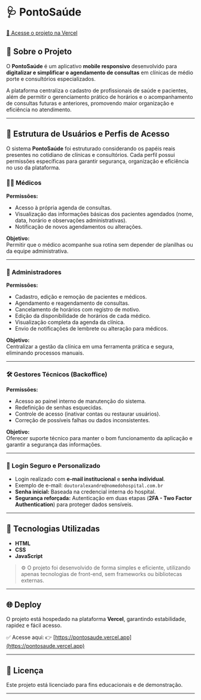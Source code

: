 
# 🩺 PontoSaúde

[🔗 Acesse o projeto na Vercel](https://ponto-saude.vercel.app)

## 📱 Sobre o Projeto

O **PontoSaúde** é um aplicativo **mobile responsivo** desenvolvido para **digitalizar e simplificar o agendamento de consultas** em clínicas de médio porte e consultórios especializados.

A plataforma centraliza o cadastro de profissionais de saúde e pacientes, além de permitir o gerenciamento prático de horários e o acompanhamento de consultas futuras e anteriores, promovendo maior organização e eficiência no atendimento.

---

## 🔐 Estrutura de Usuários e Perfis de Acesso

O sistema **PontoSaúde** foi estruturado considerando os papéis reais presentes no cotidiano de clínicas e consultórios. Cada perfil possui permissões específicas para garantir segurança, organização e eficiência no uso da plataforma.

### 👨‍⚕️ Médicos

**Permissões:**
- Acesso à própria agenda de consultas.
- Visualização das informações básicas dos pacientes agendados (nome, data, horário e observações administrativas).
- Notificação de novos agendamentos ou alterações.

**Objetivo:**  
Permitir que o médico acompanhe sua rotina sem depender de planilhas ou da equipe administrativa.

---

### 🏢 Administradores

**Permissões:**
- Cadastro, edição e remoção de pacientes e médicos.
- Agendamento e reagendamento de consultas.
- Cancelamento de horários com registro de motivo.
- Edição da disponibilidade de horários de cada médico.
- Visualização completa da agenda da clínica.
- Envio de notificações de lembrete ou alteração para médicos.

**Objetivo:**  
Centralizar a gestão da clínica em uma ferramenta prática e segura, eliminando processos manuais.

---

### 🛠️ Gestores Técnicos (Backoffice)

**Permissões:**
- Acesso ao painel interno de manutenção do sistema.
- Redefinição de senhas esquecidas.
- Controle de acesso (inativar contas ou restaurar usuários).
- Correção de possíveis falhas ou dados inconsistentes.

**Objetivo:**  
Oferecer suporte técnico para manter o bom funcionamento da aplicação e garantir a segurança das informações.

---

### 🔐 Login Seguro e Personalizado

- Login realizado com **e-mail institucional** e **senha individual**.
- Exemplo de e-mail: `doutoralexandre@nomedohospital.com.br`
- **Senha inicial:** Baseada na credencial interna do hospital.
- **Segurança reforçada:** Autenticação em duas etapas (**2FA - Two Factor Authentication**) para proteger dados sensíveis.

---

## 🚀 Tecnologias Utilizadas

- **HTML**
- **CSS**
- **JavaScript**

> ⚙️ O projeto foi desenvolvido de forma simples e eficiente, utilizando apenas tecnologias de front-end, sem frameworks ou bibliotecas externas.

---

## 🌐 Deploy

O projeto está hospedado na plataforma **Vercel**, garantindo estabilidade, rapidez e fácil acesso.

✅ Acesse aqui: 👉 [https://pontosaude.vercel.app](https://pontosaude.vercel.app)

---

## 📄 Licença

Este projeto está licenciado para fins educacionais e de demonstração.

---
